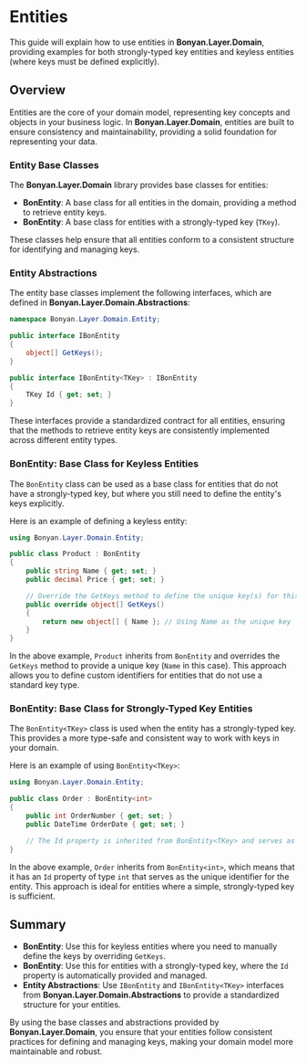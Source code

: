 ﻿# Entities

This guide will explain how to use entities in **Bonyan.Layer.Domain**, providing examples for both strongly-typed key entities and keyless entities (where keys must be defined explicitly).

## Overview
Entities are the core of your domain model, representing key concepts and objects in your business logic. In **Bonyan.Layer.Domain**, entities are built to ensure consistency and maintainability, providing a solid foundation for representing your data.

### Entity Base Classes
The **Bonyan.Layer.Domain** library provides base classes for entities:

- **BonEntity**: A base class for all entities in the domain, providing a method to retrieve entity keys.
- **BonEntity<TKey>**: A base class for entities with a strongly-typed key (`TKey`).

These classes help ensure that all entities conform to a consistent structure for identifying and managing keys.

### Entity Abstractions
The entity base classes implement the following interfaces, which are defined in **Bonyan.Layer.Domain.Abstractions**:

```csharp
namespace Bonyan.Layer.Domain.Entity;

public interface IBonEntity
{
    object[] GetKeys();
}

public interface IBonEntity<TKey> : IBonEntity
{
    TKey Id { get; set; }
}
```

These interfaces provide a standardized contract for all entities, ensuring that the methods to retrieve entity keys are consistently implemented across different entity types.

### BonEntity: Base Class for Keyless Entities
The `BonEntity` class can be used as a base class for entities that do not have a strongly-typed key, but where you still need to define the entity's keys explicitly.

Here is an example of defining a keyless entity:

```csharp
using Bonyan.Layer.Domain.Entity;

public class Product : BonEntity
{
    public string Name { get; set; }
    public decimal Price { get; set; }

    // Override the GetKeys method to define the unique key(s) for this entity
    public override object[] GetKeys()
    {
        return new object[] { Name }; // Using Name as the unique key
    }
}
```

In the above example, `Product` inherits from `BonEntity` and overrides the `GetKeys` method to provide a unique key (`Name` in this case). This approach allows you to define custom identifiers for entities that do not use a standard key type.

### BonEntity<TKey>: Base Class for Strongly-Typed Key Entities
The `BonEntity<TKey>` class is used when the entity has a strongly-typed key. This provides a more type-safe and consistent way to work with keys in your domain.

Here is an example of using `BonEntity<TKey>`:

```csharp
using Bonyan.Layer.Domain.Entity;

public class Order : BonEntity<int>
{
    public int OrderNumber { get; set; }
    public DateTime OrderDate { get; set; }

    // The Id property is inherited from BonEntity<TKey> and serves as the unique key
}
```

In the above example, `Order` inherits from `BonEntity<int>`, which means that it has an `Id` property of type `int` that serves as the unique identifier for the entity. This approach is ideal for entities where a simple, strongly-typed key is sufficient.


## Summary
- **BonEntity**: Use this for keyless entities where you need to manually define the keys by overriding `GetKeys`.
- **BonEntity<TKey>**: Use this for entities with a strongly-typed key, where the `Id` property is automatically provided and managed.
- **Entity Abstractions**: Use `IBonEntity` and `IBonEntity<TKey>` interfaces from **Bonyan.Layer.Domain.Abstractions** to provide a standardized structure for your entities.

By using the base classes and abstractions provided by **Bonyan.Layer.Domain**, you ensure that your entities follow consistent practices for defining and managing keys, making your domain model more maintainable and robust.

